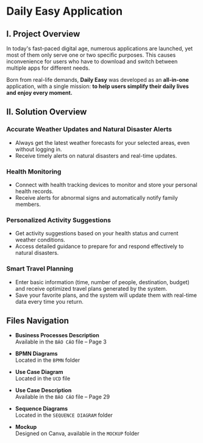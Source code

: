 # Daily Easy Application

## I. Project Overview

In today's fast-paced digital age, numerous applications are launched, yet most of them only serve one or two specific purposes. This causes inconvenience for users who have to download and switch between multiple apps for different needs.

Born from real-life demands, **Daily Easy** was developed as an **all-in-one** application, with a single mission: **to help users simplify their daily lives and enjoy every moment.**

## II. Solution Overview

### Accurate Weather Updates and Natural Disaster Alerts
- Always get the latest weather forecasts for your selected areas, even without logging in.
- Receive timely alerts on natural disasters and real-time updates.

### Health Monitoring
- Connect with health tracking devices to monitor and store your personal health records.
- Receive alerts for abnormal signs and automatically notify family members.

### Personalized Activity Suggestions
- Get activity suggestions based on your health status and current weather conditions.
- Access detailed guidance to prepare for and respond effectively to natural disasters.

### Smart Travel Planning
- Enter basic information (time, number of people, destination, budget) and receive optimized travel plans generated by the system.
- Save your favorite plans, and the system will update them with real-time data every time you return.

## Files Navigation

- **Business Processes Description**  
  Available in the `BÁO CÁO` file – Page 3

- **BPMN Diagrams**  
  Located in the `BPMN` folder

- **Use Case Diagram**  
  Located in the `UCD` file

- **Use Case Description**  
  Available in the `BÁO CÁO` file – Page 29

- **Sequence Diagrams**  
  Located in the `SEQUENCE DIAGRAM` folder

- **Mockup**  
  Designed on Canva, available in the `MOCKUP` folder


